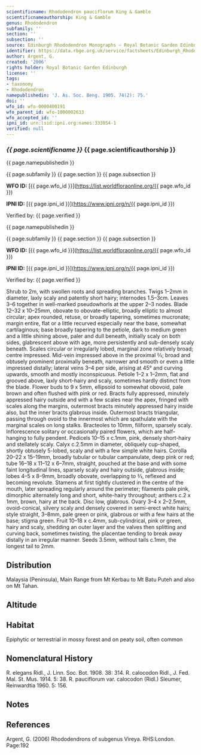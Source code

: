 ```yaml
---
scientificname: Rhododendron pauciflorum King & Gamble
scientificnameauthorship: King & Gamble
genus: Rhododendron
subfamily: ''
section: ''
subsection: ''
source: Edinburgh Rhododendron Monographs – Royal Botanic Garden Edinburgh
identifier: https://data.rbge.org.uk/service/factsheets/Edinburgh_Rhododendron_Monographs.xhtml
author: Argent, G.
created: '2006'
rights holder: Royal Botanic Garden Edinburgh
license: ''
tags:
- taxonomy
- Rhododendron
namepublishedin: 'J. As. Soc. Beng. 1905. 74(2): 75.'
doi: ''
wfo_id: wfo-0000400191
wfo_parent_id: wfo-1000002633
wfo_accepted_id: ''
ipni_id: urn:lsid:ipni.org:names:333054-1
verified: null
---
```

### _{{ page.scientificname }}_ {{ page.scientificauthorship }}
 {{ page.namepublishedin }}

{{ page.subfamily }} {{ page.section }} {{ page.subsection }}

**WFO ID:** [{{ page.wfo_id }}](https://list.worldfloraonline.org/{{ page.wfo_id }})

**IPNI ID:** [{{ page.ipni_id }}](https://www.ipni.org/n/{{ page.ipni_id }})

Verified by: {{ page.verified }}

 {{ page.namepublishedin }}

{{ page.subfamily }} {{ page.section }} {{ page.subsection }}

**WFO ID:** [{{ page.wfo_id }}](https://list.worldfloraonline.org/{{ page.wfo_id }})

**IPNI ID:** [{{ page.ipni_id }}](https://www.ipni.org/n/{{ page.ipni_id }})

Verified by: {{ page.verified }}



Shrub to 2m, with swollen roots and spreading branches. Twigs 1–2mm in diameter, laxly scaly and patently short hairy; internodes 1.5–3cm. Leaves 3–6 together in well-marked pseudowhorls at the upper 2–3 nodes. Blade 12–32 x 10–25mm, obovate to obovate-elliptic, broadly elliptic to almost circular; apex rounded, retuse, or broadly tapering, sometimes mucronate; margin entire, flat or a little recurved especially near the base, somewhat cartilaginous; base broadly tapering to the petiole, dark to medium green and a little shining above, paler and dull beneath, initially scaly on both sides, glabrescent above with age, more persistently and sub-densely scaly beneath. Scales circular or irregularly lobed, marginal zone relatively broad; centre impressed. Mid-vein impressed above in the proximal 2⁄3; broad and obtusely prominent proximally beneath, narrower and smooth or even a little impressed distally; lateral veins 3–4 per side, arising at 45° and curving upwards, smooth and mostly inconspicuous. Petiole 1–2 x 1–2mm, flat and grooved above, laxly short-hairy and scaly, sometimes hardly distinct from the blade. Flower buds to 9 x 5mm, ellipsoid to somewhat obovoid, pale brown and often flushed with pink or red. Bracts fully appressed, minutely appressed hairy outside and with a few scales near the apex, fringed with scales along the margins, outermost bracts minutely appressed hairy inside also, but the inner bracts glabrous inside. Outermost bracts triangular, passing through ovoid to the innermost which are spathulate with the marginal scales on long stalks. Bracteoles to 10mm, filiform, sparsely scaly. Inflorescence solitary or occasionally paired flowers, which are half-hanging to fully pendent. Pedicels 10–15 x c.1mm, pink, densely short-hairy and stellately scaly. Calyx c.2.5mm in diameter, obliquely cup-shaped, shortly obtusely 5-lobed, scaly and with a few simple white hairs. Corolla 20–22 x 15–19mm, broadly tubular or tubular campanulate, deep pink or red; tube 16–18 x 11–12 x 6–7mm, straight, pouched at the base and with some faint longitudinal lines, sparsely scaly and hairy outside, glabrous inside; lobes 4–5 x 8–9mm, broadly obovate, overlapping to 2⁄3, reflexed and becoming revolute. Stamens at first tightly clustered in the centre of the mouth, later spreading regularly around the perimeter; filaments pale pink, dimorphic alternately long and short, white-hairy throughout; anthers c.2 x 1mm, brown, hairy at the back. Disc low, glabrous. Ovary 3–4 x 2–2.5mm, ovoid-conical, silvery scaly and densely covered in semi-erect white hairs; style straight, 3–8mm, pale green or pink, glabrous or with a few hairs at the base; stigma green. Fruit 10–18 x c.4mm, sub-cylindrical, pink or green, hairy and scaly, shedding an outer layer and the valves then splitting and curving back, sometimes twisting, the placentae tending to break away distally in an irregular manner. Seeds 3.5mm, without tails c.1mm, the longest tail to 2mm.

## Distribution
Malaysia (Peninsula), Main Range from Mt Kerbau to Mt Batu Puteh and also on Mt Tahan.

## Altitude


## Habitat
Epiphytic or terrestrial in mossy forest and on peaty soil, often common

## Nomenclatural History
R. elegans Ridl., J. Linn. Soc. Bot. 1908. 38: 314. R. calocodon Ridl., J. Fed. Mal. St. Mus. 1914. 5: 38. R. pauciflorum var. calocodon (Ridl.) Sleumer, Reinwardtia 1960. 5: 156.
                       
## Notes


## References

Argent, G. (2006) Rhododendrons of subgenus Vireya. RHS:London. Page:192
